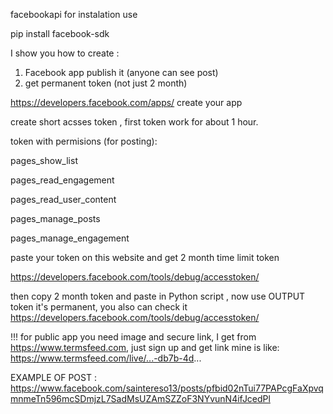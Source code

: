 facebookapi for instalation use   

pip install facebook-sdk

I show you how to create :
1) Facebook app publish it (anyone can see post)  
2) get permanent token (not just 2 month)

https://developers.facebook.com/apps/ create your app

create short acsses token , first token work for about 1 hour. 

token with permisions (for posting):

pages_show_list

pages_read_engagement

pages_read_user_content

pages_manage_posts

pages_manage_engagement


paste your token on this website and get 2 month time limit token

https://developers.facebook.com/tools/debug/accesstoken/ 


then copy 2 month token and paste in Python script , now use OUTPUT token it's permanent, you also can check it https://developers.facebook.com/tools/debug/accesstoken/ 

!!! for public app you need image and secure link, I get from https://www.termsfeed.com, just sign up and get link mine is like:
https://www.termsfeed.com/live/...-db7b-4d...



EXAMPLE OF POST : https://www.facebook.com/saintereso13/posts/pfbid02nTui77PAPcgFaXpvqmnmeTn596mcSDmjzL7SadMsUZAmSZZoF3NYvunN4ifJcedPl
